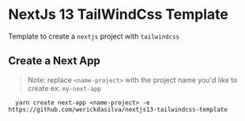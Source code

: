 # NextJs 13 TailWindCss Template
Template to create a `nextjs` project with `tailwindcss`

## Create a Next App 

> Note: replace `<name-project>` with the project name you'd like to create ex: `my-next-app`
```
  yarn create next-app <name-project> -e https://github.com/werickdasilva/nextjs13-tailwindcss-template
```
